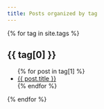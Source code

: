 ```yaml
---
title: Posts organized by tag
---
```


{% for tag in site.tags %}
<h2 id="{{ tag[0] | replace: ' ', '-' }}">{{ tag[0] }}</h2>
<ul>
  {% for post in tag[1] %}
  <li><a href="{{ post.url }}">{{ post.title }}</a></li>
  {% endfor %}
</ul>
{% endfor %}